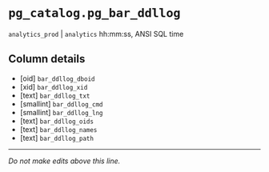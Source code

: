 # `pg_catalog.pg_bar_ddllog`
`analytics_prod` | `analytics`
hh:mm:ss, ANSI SQL time

## Column details
* [oid]       `bar_ddllog_dboid`
* [xid]       `bar_ddllog_xid`
* [text]      `bar_ddllog_txt`
* [smallint]  `bar_ddllog_cmd`
* [smallint]  `bar_ddllog_lng`
* [text]      `bar_ddllog_oids`
* [text]      `bar_ddllog_names`
* [text]      `bar_ddllog_path`

-------------------------------------------------------------------------------
*Do not make edits above this line.*
